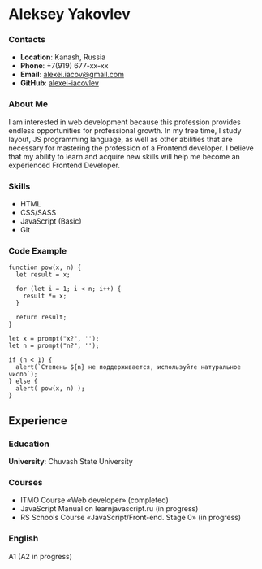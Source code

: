 # Aleksey Yakovlev
### Contacts
* **Location**: Kanash, Russia
* **Phone**: +7(919) 677-xx-xx
* **Email**: alexei.iacov@gmail.com
* **GitHub**: [alexei-iacovlev](https://github.com/alexei-iacovlev)

### About Me
I am interested in web development because this profession provides endless opportunities for professional growth.
In my free time, I study layout, JS programming language, as well as other abilities that are necessary for mastering the profession of a Frontend developer.
I believe that my ability to learn and acquire new skills will help me become an experienced Frontend Developer.

### Skills
* HTML
* CSS/SASS
* JavaScript (Basic)
* Git

### Code Example
```
function pow(x, n) {
  let result = x;

  for (let i = 1; i < n; i++) {
    result *= x;
  }

  return result;
}

let x = prompt("x?", '');
let n = prompt("n?", '');

if (n < 1) {
  alert(`Степень ${n} не поддерживается, используйте натуральное число`);
} else {
  alert( pow(x, n) );
}
```
## Experience
### Education
**University**: Chuvash State University
### Courses
* ITMO  Course «Web developer» (completed)
* JavaScript Manual on learnjavascript.ru (in progress)
* RS Schools Course «JavaScript/Front-end. Stage 0» (in progress)
### English
A1  (A2 in progress)